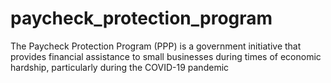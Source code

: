 # paycheck_protection_program
The Paycheck Protection Program (PPP) is a government initiative that provides financial assistance to small businesses during times of economic hardship, particularly during the COVID-19 pandemic
